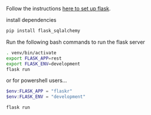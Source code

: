 Follow the instructions [here to set up flask](https://flask.palletsprojects.com/en/2.1.x/installation/).


install dependencies
```bash
pip install flask_sqlalchemy
```


Run the following bash commands to run the flask server

```bash
. venv/bin/activate
export FLASK_APP=rest
export FLASK_ENV=development
flask run
```

or for powershell users...

```powershell
$env:FLASK_APP = "flaskr"
$env:FLASK_ENV = "development"

flask run
```
